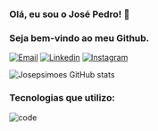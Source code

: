 ### Olá, eu sou o José Pedro! 👋

### Seja bem-vindo ao meu Github.


[![Email](https://img.shields.io/badge/Gmail-D14836?style=for-the-badge&logo=gmail&logoColor=white)](https://mail.google.com/mail/u/0/?tab=rm#inbox)
[![Linkedin](	https://img.shields.io/badge/LinkedIn-0077B5?style=for-the-badge&logo=linkedin&logoColor=white)](https://www.linkedin.com/in/jos%C3%A9-pedro-sim%C3%B5es-0ba76b208/)
[![Instagram](https://img.shields.io/badge/Instagram-E4405F?style=for-the-badge&logo=instagram&logoColor=white)](https://www.instagram.com/ze_talamoni)

![Josepsimoes GitHub stats](https://github-readme-stats.vercel.app/api?username=Josepsimoes&show_icons=true&theme=tokyonight)


### Tecnologias que utilizo:
![code](https://img.shields.io/badge/Python-14354C?style=for-the-badge&logo=python&logoColor=white)
